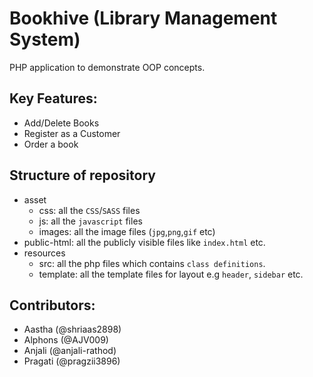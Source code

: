 # Bookhive (Library Management System)
PHP application to demonstrate OOP concepts.

## Key Features:
- Add/Delete Books
- Register as a Customer
- Order a book
## Structure of repository
* asset
  - css: all the `CSS`/`SASS` files
  - js: all the `javascript` files
  - images: all the image files (`jpg`,`png`,`gif` etc)
* public-html: all the publicly visible files like `index.html` etc.
* resources
  - src: all the php files which contains `class definitions`.
  - template: all the template files for layout e.g `header`, `sidebar` etc.
## Contributors:
- Aastha (@shriaas2898)
- Alphons (@AJV009)
- Anjali (@anjali-rathod)
- Pragati (@pragzii3896)
